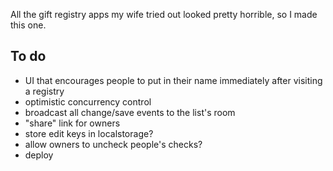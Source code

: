 All the gift registry apps my wife tried out looked pretty horrible, so I made this one.

## To do

- UI that encourages people to put in their name immediately after visiting a registry
- optimistic concurrency control
- broadcast all change/save events to the list's room
- "share" link for owners
- store edit keys in localstorage?
- allow owners to uncheck people's checks?
- deploy
